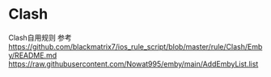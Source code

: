 # Clash
Clash自用规则
参考
https://github.com/blackmatrix7/ios_rule_script/blob/master/rule/Clash/Emby/README.md
https://raw.githubusercontent.com/Nowat995/emby/main/AddEmbyList.list

